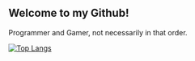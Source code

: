 ## Welcome to my Github!
Programmer and Gamer, not necessarily in that order.

<!--[![Status](https://github-readme-stats.vercel.app/api?username=kimidomaru&show_icons=true&include_all_commits=true&theme=tokyonight)](https://github.com/anuraghazra/github-readme-stats)-->

[![Top Langs](https://github-readme-stats.vercel.app/api/top-langs/?username=kimidomaru&langs_count=10&layout=compact&theme=tokyonight)](https://github.com/anuraghazra/github-readme-stats)


